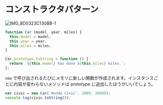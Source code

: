 # コンストラクタパターン
![IMG_8D0323C130BB-1](https://user-images.githubusercontent.com/4797793/222317009-13241aa1-86b0-442d-a8c0-34b8ae6a5f5d.jpeg)

```js
function Car (model, year, miles) {
  this.model = model;
  this.year = year;
  this.miles = miles;
}

Car.prototype.toString = function () {
  return `${this.model} has done ${this.miles} miles.`;
};
```

`new` で呼び出されるたびにメモリに新しい関数が作成されます。インスタンスごとに内容が変わらないメソッドは prototype に追加したほうがいいでしょう。

```js
var civic = new Car('Honda Civic', 2009, 20000);
console.log(civic.toString());
```
